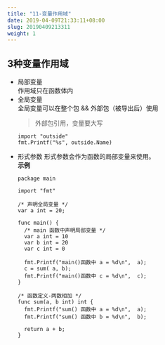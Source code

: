 ```yaml
---
title: "11-变量作用域"
date: 2019-04-09T21:33:11+08:00
slug: 20190409213311
weight: 1
---
```


## 3种变量作用域

- 局部变量  
  作用域只在函数体内
- 全局变量  
  全局变量可以在整个包 && 外部包（被导出后）使用
  > 外部包引用，变量要大写 
  ```
  import "outside"
  fmt.Printf("%s", outside.Name)
  ```
- 形式参数
  形式参数会作为函数的局部变量来使用。  
  **示例**
  ```
  package main

  import "fmt"

  /* 声明全局变量 */
  var a int = 20;

  func main() {
    /* main 函数中声明局部变量 */
    var a int = 10
    var b int = 20
    var c int = 0

    fmt.Printf("main()函数中 a = %d\n",  a);
    c = sum( a, b);
    fmt.Printf("main()函数中 c = %d\n",  c);
  }

  /* 函数定义-两数相加 */
  func sum(a, b int) int {
    fmt.Printf("sum() 函数中 a = %d\n",  a);
    fmt.Printf("sum() 函数中 b = %d\n",  b);

    return a + b;
  }  
  ```